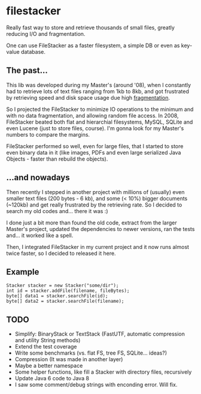 # filestacker
Really fast way to store and retrieve thousands of small files, greatly reducing I/O and fragmentation.

One can use FileStacker as a faster filesystem, a simple DB or even as key-value database.

## The past...
This lib was developed during my Master's (around '08), when I constantly had to retrieve lots of text files ranging from 1kb to 8kb, and got frustrated by retrieving speed and disk space usage due high [fragmentation](https://en.wikipedia.org/wiki/Fragmentation_(computing)#Internal_fragmentation).

So I projected the FileStacker to minimize IO operations to the minimum and with no data fragmentation, and allowing random file access. In 2008, FileStacker beated both flat and hierarchial filesystems, MySQL, SQLite and even Lucene (just to store files, course). I'm gonna look for my Master's numbers to compare the margins.

FileStacker performed so well, even for large files, that I started to store even binary data in it (like images, PDFs and even large serialized Java Objects - faster than rebuild the objects).

## ...and nowadays
Then recently I stepped in another project with millions of (usually) even smaller text files (200 bytes - 6 kb), and some (< 10%) bigger documents (~120kb) and get really frustrated by the retrieving rate. So I decided to search my old codes and... there it was :)

I done just a bit more than found the old code, extract from the larger Master's project, updated the dependencies to newer versions, ran the tests and... it worked like a spell. 

Then, I integrated FileStacker in my current project and it now runs almost twice faster, so I decided to released it here. 

## Example

	Stacker stacker = new Stacker("some/dir");
	int id = stacker.addFile(filename, fileBytes);
	byte[] data1 = stacker.searchFile(id);
	byte[] data2 = stacker.searchFile(filename);

## TODO

* Simplify: BinaryStack or TextStack (FastUTF, automatic compression and utility String methods)
* Extend the test coverage
* Write some benchmarks (vs. flat FS, tree FS, SQLite... ideas?) 
* Compression (It was made in another layer)
* Maybe a better namespace
* Some helper functions, like fill a Stacker with directory files, recursively
* Update Java 6 code to Java 8
* I saw some comment/debug strings with enconding error. Will fix.